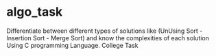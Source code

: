 # algo_task

Differentiate between different types of solutions like (UnUsing Sort - Insertion Sort - Merge Sort) and know the complexities of each solution Using C programming Language.
College Task
